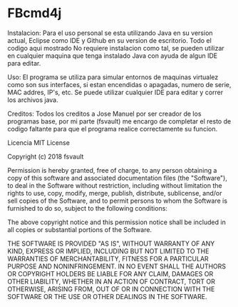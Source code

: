 # FBcmd4j
Instalacion: Para el uso personal se esta utilizando Java en su version actual, Eclipse como IDE y Github en su version de escritorio. Todo el codigo aqui mostrado No requiere instalacion como tal, se pueden utilizar en cualquier maquina que tenga instalado Java con ayuda de algun IDE para editar.

Uso: El programa se utiliza para simular entornos de maquinas virtualez como son sus interfaces, si estan encendidas o apagadas, numero de serie, MAC addres, IP's, etc. Se puede utilizar cualquier IDE para editar y correr los archivos java.

Creditos: Todos los creditos a Jose Manuel por ser creador de los programas base, por mi parte (fsvault) me encargo de completar el resto de codigo faltante para que el programa realice correctamente su funcion.

Licencia MIT License

Copyright (c) 2018 fsvault

Permission is hereby granted, free of charge, to any person obtaining a copy of this software and associated documentation files (the "Software"), to deal in the Software without restriction, including without limitation the rights to use, copy, modify, merge, publish, distribute, sublicense, and/or sell copies of the Software, and to permit persons to whom the Software is furnished to do so, subject to the following conditions:

The above copyright notice and this permission notice shall be included in all copies or substantial portions of the Software.

THE SOFTWARE IS PROVIDED "AS IS", WITHOUT WARRANTY OF ANY KIND, EXPRESS OR IMPLIED, INCLUDING BUT NOT LIMITED TO THE WARRANTIES OF MERCHANTABILITY, FITNESS FOR A PARTICULAR PURPOSE AND NONINFRINGEMENT. IN NO EVENT SHALL THE AUTHORS OR COPYRIGHT HOLDERS BE LIABLE FOR ANY CLAIM, DAMAGES OR OTHER LIABILITY, WHETHER IN AN ACTION OF CONTRACT, TORT OR OTHERWISE, ARISING FROM, OUT OF OR IN CONNECTION WITH THE SOFTWARE OR THE USE OR OTHER DEALINGS IN THE SOFTWARE.
